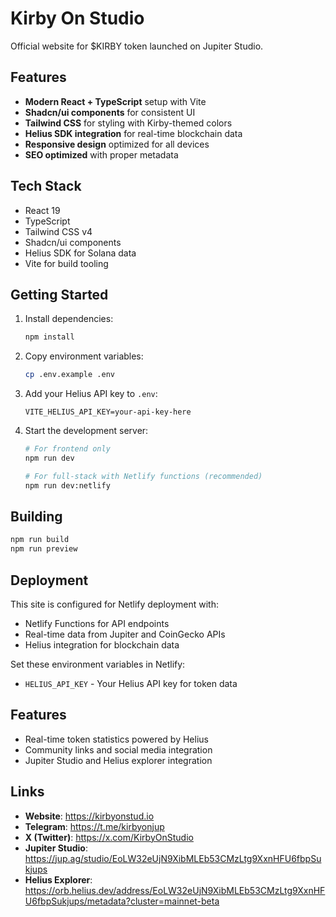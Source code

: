 # Kirby On Studio

Official website for $KIRBY token launched on Jupiter Studio.

## Features

- **Modern React + TypeScript** setup with Vite
- **Shadcn/ui components** for consistent UI
- **Tailwind CSS** for styling with Kirby-themed colors
- **Helius SDK integration** for real-time blockchain data
- **Responsive design** optimized for all devices
- **SEO optimized** with proper metadata

## Tech Stack

- React 19
- TypeScript
- Tailwind CSS v4
- Shadcn/ui components
- Helius SDK for Solana data
- Vite for build tooling

## Getting Started

1. Install dependencies:

   ```bash
   npm install
   ```

2. Copy environment variables:

   ```bash
   cp .env.example .env
   ```

3. Add your Helius API key to `.env`:

   ```
   VITE_HELIUS_API_KEY=your-api-key-here
   ```

4. Start the development server:

   ```bash
   # For frontend only
   npm run dev

   # For full-stack with Netlify functions (recommended)
   npm run dev:netlify
   ```

## Building

```bash
npm run build
npm run preview
```

## Deployment

This site is configured for Netlify deployment with:

- Netlify Functions for API endpoints
- Real-time data from Jupiter and CoinGecko APIs
- Helius integration for blockchain data

Set these environment variables in Netlify:

- `HELIUS_API_KEY` - Your Helius API key for token data

## Features

- Real-time token statistics powered by Helius
- Community links and social media integration
- Jupiter Studio and Helius explorer integration

## Links

- **Website**: https://kirbyonstud.io
- **Telegram**: https://t.me/kirbyonjup
- **X (Twitter)**: https://x.com/KirbyOnStudio
- **Jupiter Studio**: https://jup.ag/studio/EoLW32eUjN9XibMLEb53CMzLtg9XxnHFU6fbpSukjups
- **Helius Explorer**: https://orb.helius.dev/address/EoLW32eUjN9XibMLEb53CMzLtg9XxnHFU6fbpSukjups/metadata?cluster=mainnet-beta
